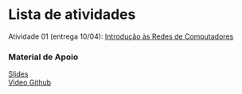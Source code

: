 # Lista de atividades

Atividade 01 (entrega 10/04): [Introdução às Redes de Computadores](https://docs.google.com/document/d/1BT5nUNMFeFQfyovH18r07zeaC-jYUYTL1GpiRfH-WDQ/edit?usp=sharing)  


### Material de Apoio  
[Slides](https://docs.google.com/presentation/d/1rbwuekduJZTNR3DxE4xZ0gyHwBOHmrkAjdqGz09-kPo/edit?usp=sharing)  
[Video Github](https://www.youtube.com/watch?v=zg8JcK1dgMI)   
